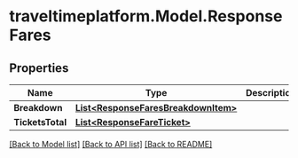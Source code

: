 # traveltimeplatform.Model.ResponseFares
## Properties

Name | Type | Description | Notes
------------ | ------------- | ------------- | -------------
**Breakdown** | [**List&lt;ResponseFaresBreakdownItem&gt;**](ResponseFaresBreakdownItem.md) |  | 
**TicketsTotal** | [**List&lt;ResponseFareTicket&gt;**](ResponseFareTicket.md) |  | 

[[Back to Model list]](../README.md#documentation-for-models) [[Back to API list]](../README.md#documentation-for-api-endpoints) [[Back to README]](../README.md)

